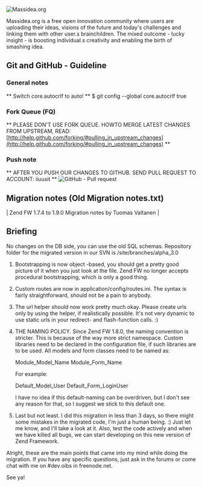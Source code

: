 ![Massidea.org](http://www.massidea.org/wiki/images/0/08/Massidea_logo_varilla.png "Massidea.org")

Massidea.org is a free open innovation community where users are uploading their ideas, visions of the future and today's challenges and linking them with other user.s brainchildren.
The mixed outcome - lucky insight - is boosting individual.s creativity and enabling the birth of smashing idea.

## Git and GitHub - Guideline ##

### General notes

** Switch core.autocrlf to auto! **
    $ git config --global core.autocrlf true

### Fork Queue (FQ)
** PLEASE DON'T USE FORK QUEUE. HOWTO MERGE LATEST CHANGES FROM UPSTREAM, READ: [http://help.github.com/forking/#pulling_in_upstream_changes](http://help.github.com/forking/#pulling_in_upstream_changes) **

### Push note
** AFTER YOU PUSH OUR CHANGES TO GITHUB. SEND PULL REQUEST TO ACCOUNT: iiuusit **
![GitHub - Pull request](http://www.massidea.org/wiki/images/e/ec/Pull_request.png "")


## Migration notes (Old Migration notes.txt)
| Zend FW 1.7.4 to 1.9.0 Migration notes by Tuomas Valtanen |  


Briefing
--------
No changes on the DB side, you can use the old SQL schemas. Repository folder for the migrated version in our SVN is /site/branches/alpha_3.0


1. 	Bootstrapping is now object -based, you should get a pretty good picture of it when you just look at the file. Zend FW no longer accepts procedural 		bootstrapping, which is only a good thing.

2. 	Custom routes are now in application/config/routes.ini. The syntax is fairly straightforward, should not be a pain to anybody.

3. 	The url helper should now work pretty much okay. Please create urls only by using the helper, if realistically possible. It's not very dynamic to use 	static urls in your redirect- and flash-function calls. :)

4. 	THE NAMING POLICY. Since Zend FW 1.8.0, the naming convention is stricter. This is because of the way more strict namespace. Custom libraries need to 	be declared in the configuration file, if such libraries are to be used. All models and form classes need to be named as:

	Module_Model_Name
	Module_Form_Name

	For example:

	Default_Model_User
	Default_Form_LoginUser

	I have no idea if this default-naming can be overdriven, but I don't see any reason for that, so I suggest we stick to this default one.

5. 	Last but not least. I did this migration in less than 3 days, so there might some mistakes in the migrated code, I'm just a human being. :)  Just let 	me know, and I'll take a look at it. Also, test the code actively and when we have killed all bugs, we can start developing on this new version of 	Zend Framework. 


Alright, these are the main points that came into my mind while doing the migration. If you have any specific questions, just ask in the forums or come chat with me on #dev.oibs in freenode.net.

See ya!

